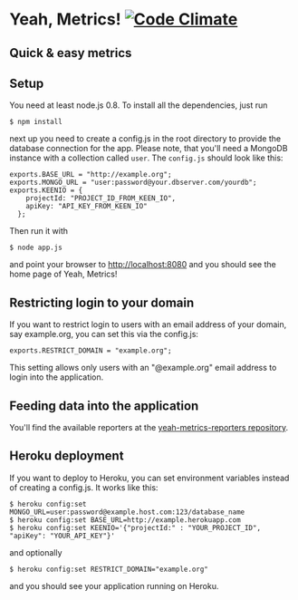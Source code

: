 # Yeah, Metrics! [![Code Climate](https://codeclimate.com/github/centralway/yeah-metrics.png)](https://codeclimate.com/github/centralway/yeah-metrics)
## Quick & easy metrics

## Setup
You need at least node.js 0.8.
To install all the dependencies, just run

    $ npm install
next up you need to create a config.js in the root directory to provide the database connection for the app.
Please note, that you'll need a MongoDB instance with a collection called ```user```.
The ```config.js``` should look like this:

    exports.BASE_URL = "http://example.org";
    exports.MONGO_URL = "user:password@your.dbserver.com/yourdb";
    exports.KEENIO = {
        projectId: "PROJECT_ID_FROM_KEEN_IO",
        apiKey: "API_KEY_FROM_KEEN_IO"
      };
Then run it with

    $ node app.js
and point your browser to [http://localhost:8080](http://localhost:8080) and you should see the home page of Yeah, Metrics!

## Restricting login to your domain
If you want to restrict login to users with an email address of your domain, say example.org, you can set this via the config.js:

    exports.RESTRICT_DOMAIN = "example.org";
This setting allows only users with an "@example.org" email address to login into the application.

## Feeding data into the application
You'll find the available reporters at the [yeah-metrics-reporters repository](https://github.com/avgp/yeah-metrics-reporters).

## Heroku deployment
If you want to deploy to Heroku, you can set environment variables instead of creating a config.js.
It works like this:

    $ heroku config:set MONGO_URL=user:password@example.host.com:123/database_name
    $ heroku config:set BASE_URL=http://example.herokuapp.com
    $ heroku config:set KEENIO='{"projectId:" : "YOUR_PROJECT_ID", "apiKey": "YOUR_API_KEY"}'
and optionally

    $ heroku config:set RESTRICT_DOMAIN="example.org"
and you should see your application running on Heroku.
